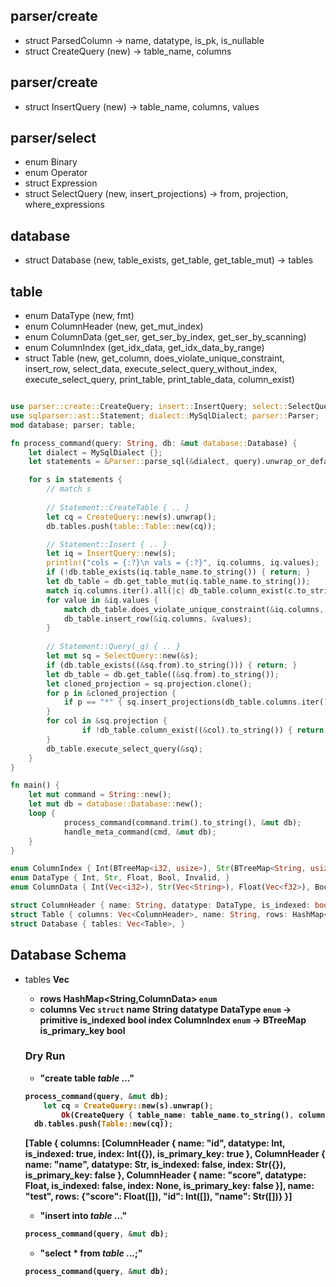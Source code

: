 ## parser/create
- struct ParsedColumn -> name, datatype, is_pk, is_nullable
- struct CreateQuery (new) -> table_name, columns

## parser/create
- struct InsertQuery (new) -> table_name, columns, values

## parser/select
- enum Binary
- enum Operator
- struct Expression
- struct SelectQuery (new, insert_projections) -> from, projection, where_expressions

## database
- struct Database (new, table_exists, get_table, get_table_mut) -> tables

## table
- enum DataType (new, fmt)
- enum ColumnHeader (new, get_mut_index)
- enum ColumnData (get_ser, get_ser_by_index, get_ser_by_scanning)
- enum ColumnIndex (get_idx_data, get_idx_data_by_range)
- struct Table (new, get_column, does_violate_unique_constraint, insert_row, select_data, execute_select_query_without_index, execute_select_query, print_table, print_table_data, column_exist)




```rust

use parser::create::CreateQuery; insert::InsertQuery; select::SelectQuery;
use sqlparser::ast::Statement; dialect::MySqlDialect; parser::Parser;
mod database; parser; table;

fn process_command(query: String, db: &mut database::Database) {
	let dialect = MySqlDialect {};
	let statements = &Parser::parse_sql(&dialect, query).unwrap_or_default();

	for s in statements {
		// match s
		
		// Statement::CreateTable { .. }
		let cq = CreateQuery::new(s).unwrap();
		db.tables.push(table::Table::new(cq));

		// Statement::Insert { .. }
		let iq = InsertQuery::new(s);
		println!("cols = {:?}\n vals = {:?}", iq.columns, iq.values);
		if (!db.table_exists(iq.table_name.to_string()) { return; }
		let db_table = db.get_table_mut(iq.table_name.to_string());
		match iq.columns.iter().all(|c| db_table.column_exist(c.to_string())) {
		for value in &iq.values {
			match db_table.does_violate_unique_constraint(&iq.columns, value)
			db_table.insert_row(&iq.columns, &values);
		}
		
		// Statement::Query(_q) { .. }
		let mut sq = SelectQuery::new(&s);
		if (db.table_exists((&sq.from).to_string())) { return; }
		let db_table = db.get_table((&sq.from).to_string());
		let cloned_projection = sq.projection.clone();
		for p in &cloned_projection {
			if p == "*" { sq.insert_projections(db_table.columns.iter().map(|c| c.name.to_string()).collect::<Vec<String>>()); }
		}
		for col in &sq.projection {
				if !db_table.column_exist((&col).to_string()) { return; }
		}
		db_table.execute_select_query(&sq);
	}
}

fn main() {
    let mut command = String::new();
    let mut db = database::Database::new();
    loop {
			process_command(command.trim().to_string(), &mut db);
			handle_meta_command(cmd, &mut db);
    }
}
```


```rust
enum ColumnIndex { Int(BTreeMap<i32, usize>), Str(BTreeMap<String, usize>), Bool(BTreeMap<bool, usize>), None, }
enum DataType { Int, Str, Float, Bool, Invalid, }
enum ColumnData { Int(Vec<i32>), Str(Vec<String>), Float(Vec<f32>), Bool(Vec<bool>), None, }

struct ColumnHeader { name: String, datatype: DataType, is_indexed: bool, index: ColumnIndex, is_primary_key: bool, }
struct Table { columns: Vec<ColumnHeader>, name: String, rows: HashMap<String, ColumnData>, }
struct Database { tables: Vec<Table>, }
```

## Database Schema

- tables __Vec<Table>__
	- rows __HashMap<String,ColumnData>__ `enum`
	- columns __Vec<ColumnHeader>__ `struct`
		name __String__
		datatype __DataType__ `enum` -> primitive
		is_indexed __bool__
		index __ColumnIndex__ `enum` -> BTreeMap
		is_primary_key __bool__


### Dry Run

- "create table _table_ ..."
```rust
process_command(query, &mut db);
	let cq = CreateQuery::new(s).unwrap();
		Ok(CreateQuery { table_name: table_name.to_string(), columns: parsed_columns, });
  db.tables.push(Table::new(cq));
```

[Table { columns: [ColumnHeader { name: "id", datatype: Int, is_indexed: true, index: Int({}), is_primary_key: true }, ColumnHeader { name: "name", datatype: Str, is_indexed: false, index: Str({}), is_primary_key: false }, ColumnHeader { name: "score", datatype: Float, is_indexed: false, index: None, is_primary_key: false }], name: "test", rows: {"score": Float([]), "id": Int([]), "name": Str([])} }]

- "insert into _table_ ..."
```rust
process_command(query, &mut db);
```

- "select * from _table_ ...;"
```rust
process_command(query, &mut db);
```

